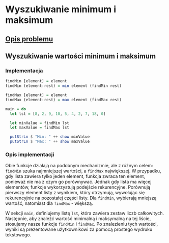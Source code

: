 # Wyszukiwanie minimum i maksimum

## [Opis problemu](../../../../algorithms/searching/min-or-max.md)

## Wyszukiwanie wartości minimum i maksimum

### Implementacja

```haskell linenums="1"
findMin [element] = element
findMin (element:rest) = min element (findMin rest)

findMax [element] = element
findMax (element:rest) = max element (findMax rest)

main = do
  let lst = [8, 2, 9, 10, 5, 4, 2, 7, 18, 0]

  let minValue = findMin lst
  let maxValue = findMax lst

  putStrLn $ "Min: " ++ show minValue
  putStrLn $ "Max: " ++ show maxValue
```

### Opis implementacji

Obie funkcje działają na podobnym mechanizmie, ale z różnym celem: `findMin` szuka najmniejszej wartości, a `findMax` największej. W przypadku, gdy lista zawiera tylko jeden element, funkcja zwraca ten element, ponieważ nie ma z czym go porównywać. Jednak gdy lista ma więcej elementów, funkcje wykorzystują podejście rekurencyjne. Porównują pierwszy element listy z wynikiem, który otrzymują, wywołując się rekurencyjnie na pozostałej części listy. Dla `findMin`, wybierają mniejszą wartość, natomiast dla `findMax` - większą.

W sekcji `main`, definiujemy listę `lst`, która zawiera zestaw liczb całkowitych. Następnie, aby znaleźć wartość minimalną i maksymalną na tej liście, stosujemy nasze funkcje `findMin` i `findMax`. Po znalezieniu tych wartości, wyniki są prezentowane użytkownikowi za pomocą prostego wydruku tekstowego.
